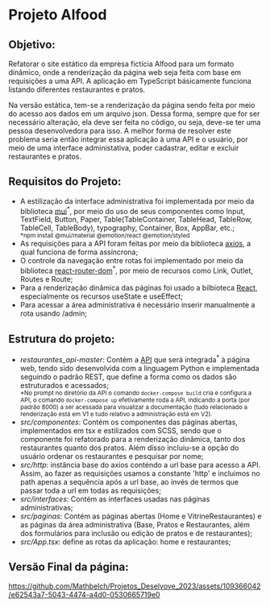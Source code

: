 # Projeto Alfood

## Objetivo: 
<p>Refatorar o site estático da empresa fictícia Alfood para um formato dinâmico, onde a renderização da página web seja feita com base em requisições a uma API. A aplicação em TypeScript básicamente funciona listando diferentes restaurantes e pratos.</p>
<p>Na versão estática, tem-se a renderização da página sendo feita por meio do acesso aos dados em um arquivo json. Dessa forma, sempre que for ser necessário alteração, ela deve ser feita no código, ou seja, deve-se ter uma pessoa desenvolvedora para isso. A melhor forma de resolver este problema seria então integrar essa aplicação à uma API e o usuário, por meio de uma interface administativa, poder cadastrar, editar e excluir restaurantes e pratos.</p>
 

## Requisitos do Projeto:
<ul>
   <li>A estilização da interface administrativa foi implementada por meio da biblioteca <a href="https://mui.com/" target="_blank">mui</a><sup>*</sup>, por meio do uso de seus componentes como Input, TextField, Button, Paper, Table(TableContainer, TableHead, TableRow, TableCell, TableBody), typography, Container, Box, AppBar, etc.;</li>
   <small>*npm install @mui/material @emotion/react @emotion/styled</small>
   <li>As requisições para a API foram feitas por meio da biblioteca <a href="https://github.com/axios/axios" target="_blank">axios</a><sup></sup>, a qual funciona de forma assíncrona;</li>
   <li>O controle da navegação entre rotas foi implementado por meio da biblioteca <a href="https://reactrouter.com/en/main" target="_blank">react-router-dom</a><sup>*</sup>, por meio de recursos como Link, Outlet, Routes e Route;</li>
   <li>Para a renderização dinâmica das páginas foi usado a bilbioteca <a href="https://react.dev/" target="_blank">React</a>, especialmente os recursos useState e useEffect;</li>
   <li>Para acessar a área administrativa é necessário inserir manualmente a rota usando /admin;</li>
</ul>


## Estrutura do projeto:
<ul>
   <li><i>restaurantes_api-master</i>: Contém a <a href="https://github.com/alura-cursos/restaurantes_api" target="_blank">API</a> que será integrada<sup>*</sup> à página web, tendo sido desenvolvida com a linguagem Python e implementada seguindo o padrão REST, que define a forma como os dados são estruturados e acessados;</li>
   <small>*No prompt no diretório da API o comando <code>docker-compose build</code> cria e configura a API, o comando <code>docker-compose up</code> efetivamente roda a API, indicando a porta (por padrão 8000) a ser acessada para visualizar a documentação (tudo relacionado a renderização está em V1 e tudo relativo a administração está em V2).</small>
   <li><i>src/componentes</i>: Contém os componentes das páginas abertas, implementados em tsx e estilizados com SCSS, sendo que o componente foi refatorado para a renderização dinâmica, tanto dos restaurantes quanto dos pratos. Além disso incluiu-se a opção do usuário ordenar os restaurantes e pesquisar por nome;</li>
   <li><i>src/http</i>: instância base do axios conténdo a url base para acesso a API. Assim, ao fazer as requisições usamos a constante 'http' e incluimos no path apenas a sequência após a url base, ao invés de termos que passar toda a url em todas as requisições;</li>
   <li><i>src/interfaces</i>: Contém as interfaces usadas nas páginas administrativas;</li>
   <li><i>src/paginas</i>: Contém as páginas abertas (Home e VitrineRestaurantes) e as páginas da área administrativa (Base, Pratos e Restaurantes, além dos formulários para inclusão ou edição de pratos e de restaurantes);</li>
   <li><i>src/App.tsx</i>: define as rotas da aplicação: home e restaurantes;</li>
</ul>

## Versão Final da página:

https://github.com/Mathbelch/Projetos_Deselvove_2023/assets/109366042/e62543a7-5043-4474-a4d0-0530665719e0







